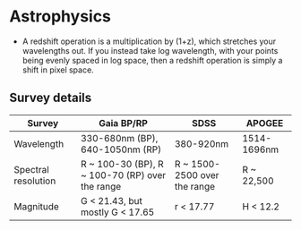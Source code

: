 # Astrophysics

- A redshift operation is a multiplication by (1+z), which stretches your wavelengths out. If you instead take log wavelength, with your points being evenly spaced in log space, then a redshift operation is simply a shift in pixel space.

## Survey details

| Survey              | Gaia BP/RP                                      | SDSS                         | APOGEE      |
| ------------------- | ----------------------------------------------- | ---------------------------- | ----------- |
| Wavelength          | 330-680nm (BP), 640-1050nm (RP)                 | 380-920nm                    | 1514-1696nm |
| Spectral resolution | R ~ 100-30 (BP), R ~ 100-70 (RP) over the range | R ~ 1500-2500 over the range | R ~ 22,500  |
| Magnitude           | G < 21.43, but mostly G < 17.65                 | r < 17.77                    | H < 12.2    |
